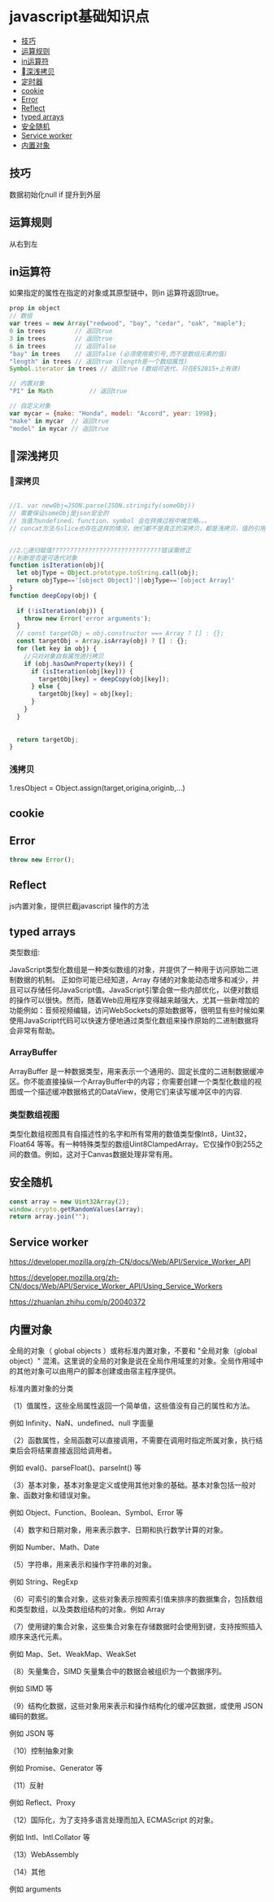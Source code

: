 # javascript基础知识点

- [技巧](#技巧)
- [运算规则](#运算规则)
- [in运算符](#in运算符)
- [深浅拷贝](#深浅拷贝)
- [定时器](#定时器)
- [cookie](#cookie)
- [Error](#Error)
- [Reflect](#Reflect)
- [typed&nbsp;arrays](#typed&nbsp;arrays)
- [安全随机](#安全随机)
- [Service worker](#Service&nbsp;worker)
- [内置对象](#内置对象)

## 技巧

数据初始化null
if 提升到外层

## 运算规则

从右到左

## in运算符

如果指定的属性在指定的对象或其原型链中，则in 运算符返回true。

```js
prop in object
// 数组
var trees = new Array("redwood", "bay", "cedar", "oak", "maple");
0 in trees        // 返回true
3 in trees        // 返回true
6 in trees        // 返回false
"bay" in trees    // 返回false (必须使用索引号,而不是数组元素的值)
"length" in trees // 返回true (length是一个数组属性)
Symbol.iterator in trees // 返回true (数组可迭代，只在ES2015+上有效)

// 内置对象
"PI" in Math          // 返回true

// 自定义对象
var mycar = {make: "Honda", model: "Accord", year: 1998};
"make" in mycar  // 返回true
"model" in mycar // 返回true

```

## 深浅拷贝

### 深拷贝

```javascript

//1. var newObj=JSON.parse(JSON.stringify(someObj))
// 需要保证someObj是json安全的  
// 当值为undefined、function、symbol 会在转换过程中被忽略。。。
// concat方法与slice也存在这样的情况，他们都不是真正的深拷贝，都是浅拷贝，值的引用地址没变


//2.递归赋值??????????????????????????????错误需修正
//判断是否是可迭代对象
function isIteration(obj){
  let objType = Object.prototype.toString.call(obj);
  return objType=='[object Object]'||objType=='[object Array]'
}
function deepCopy(obj) {
  
  if (!isIteration(obj)) {
    throw new Error('error arguments');
  }
  // const targetObj = obj.constructor === Array ? [] : {};
  const targetObj = Array.isArray(obj) ? [] : {};
  for (let key in obj) {
    //只对对象自有属性进行拷贝
    if (obj.hasOwnProperty(key)) {
      if (isIteration(obj[key])) {
        targetObj[key] = deepCopy(obj[key]);
      } else {
        targetObj[key] = obj[key];
      }
    }
  }
  
  
  return targetObj;
}
```

### 浅拷贝

1.resObject = Object.assign(target,origina,originb,...)

## cookie

## Error

```javascript
throw new Error();
```

## Reflect

js内置对象，提供拦截javascript 操作的方法

## typed arrays

类型数组:

JavaScript类型化数组是一种类似数组的对象，并提供了一种用于访问原始二进制数据的机制。 正如你可能已经知道，Array 存储的对象能动态增多和减少，并且可以存储任何JavaScript值。JavaScript引擎会做一些内部优化，以便对数组的操作可以很快。然而，随着Web应用程序变得越来越强大，尤其一些新增加的功能例如：音频视频编辑，访问WebSockets的原始数据等，很明显有些时候如果使用JavaScript代码可以快速方便地通过类型化数组来操作原始的二进制数据将会非常有帮助。

### ArrayBuffer

ArrayBuffer 是一种数据类型，用来表示一个通用的、固定长度的二进制数据缓冲区。你不能直接操纵一个ArrayBuffer中的内容；你需要创建一个类型化数组的视图或一个描述缓冲数据格式的DataView，使用它们来读写缓冲区中的内容.

### 类型数组视图

类型化数组视图具有自描述性的名字和所有常用的数值类型像Int8，Uint32，Float64 等等。有一种特殊类型的数组Uint8ClampedArray。它仅操作0到255之间的数值。例如，这对于Canvas数据处理非常有用。

## 安全随机

```js
const array = new Uint32Array(2);
window.crypto.getRandomValues(array);
return array.join("");
```

## Service worker

<https://developer.mozilla.org/zh-CN/docs/Web/API/Service_Worker_API>

<https://developer.mozilla.org/zh-CN/docs/Web/API/Service_Worker_API/Using_Service_Workers>

<https://zhuanlan.zhihu.com/p/20040372>

## 内置对象

全局的对象（ global objects ）或称标准内置对象，不要和 "全局对象（global object）" 混淆。这里说的全局的对象是说在全局作用域里的对象。全局作用域中的其他对象可以由用户的脚本创建或由宿主程序提供。

标准内置对象的分类

（1）值属性，这些全局属性返回一个简单值，这些值没有自己的属性和方法。

例如 Infinity、NaN、undefined、null 字面量

（2）函数属性，全局函数可以直接调用，不需要在调用时指定所属对象，执行结束后会将结果直接返回给调用者。

例如 eval()、parseFloat()、parseInt() 等

（3）基本对象，基本对象是定义或使用其他对象的基础。基本对象包括一般对象、函数对象和错误对象。

例如 Object、Function、Boolean、Symbol、Error 等

（4）数字和日期对象，用来表示数字、日期和执行数学计算的对象。

例如 Number、Math、Date

（5）字符串，用来表示和操作字符串的对象。

例如 String、RegExp

（6）可索引的集合对象，这些对象表示按照索引值来排序的数据集合，包括数组和类型数组，以及类数组结构的对象。例如 Array

（7）使用键的集合对象，这些集合对象在存储数据时会使用到键，支持按照插入顺序来迭代元素。

例如 Map、Set、WeakMap、WeakSet

（8）矢量集合，SIMD 矢量集合中的数据会被组织为一个数据序列。

例如 SIMD 等

（9）结构化数据，这些对象用来表示和操作结构化的缓冲区数据，或使用 JSON 编码的数据。

例如 JSON 等

（10）控制抽象对象

例如 Promise、Generator 等

（11）反射

例如 Reflect、Proxy

（12）国际化，为了支持多语言处理而加入 ECMAScript 的对象。

例如 Intl、Intl.Collator 等

（13）WebAssembly

（14）其他

例如 arguments
